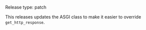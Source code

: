 Release type: patch

This releases updates the ASGI class to make it easier to override `get_http_response`.
